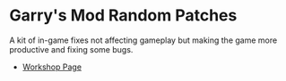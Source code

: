 # Garry's Mod Random Patches
A kit of in-game fixes not affecting gameplay but making the game more productive and fixing some bugs.
- [Workshop Page](https://steamcommunity.com/sharedfiles/filedetails/?id=2806290767)
